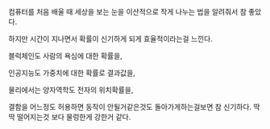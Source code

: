 컴퓨터를 처음 배울 때 세상을 보는 눈을 이산적으로 작게 나누는 법을 알려줘서 참 좋았다.

하지만 시간이 지나면서 확률이 신기하게 되게 효율적이라는걸 느낀다.

블럭체인도 사람의 욕심에 대한 확률을,

인공지능도 가중치에 대한 확률로 결과값을,

물리에서는 양자역학도 전자의 위치확률을,

결함을 어느정도 허용하면 동작이 안될거같은것도 돌아가게하는걸보면  참 신기하다. 딱딱 떨어지는것 보다 물렁한게 강한거 같다.
